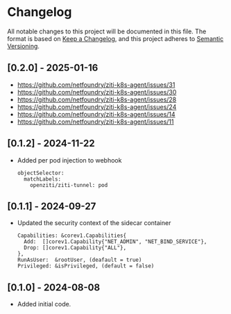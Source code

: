 # Changelog

All notable changes to this project will be documented in this file. The format is based on [Keep a Changelog](https://keepachangelog.com/en/1.0.0/), and this project adheres to [Semantic Versioning](https://semver.org/spec/v2.0.0.html).

## [0.2.0] - 2025-01-16

- https://github.com/netfoundry/ziti-k8s-agent/issues/31
- https://github.com/netfoundry/ziti-k8s-agent/issues/30
- https://github.com/netfoundry/ziti-k8s-agent/issues/28
- https://github.com/netfoundry/ziti-k8s-agent/issues/24
- https://github.com/netfoundry/ziti-k8s-agent/issues/14
- https://github.com/netfoundry/ziti-k8s-agent/issues/11

## [0.1.2] - 2024-11-22

- Added per pod injection to webhook

  ```shell
  objectSelector:
    matchLabels:
      openziti/ziti-tunnel: pod
  ```

## [0.1.1] - 2024-09-27

- Updated the security context of the sidecar container

  ```shell
  Capabilities: &corev1.Capabilities{
    Add:  []corev1.Capability{"NET_ADMIN", "NET_BIND_SERVICE"},
    Drop: []corev1.Capability{"ALL"},
  },
  RunAsUser:  &rootUser, (deafault = true)
  Privileged: &isPrivileged, (default = false)
  ```

## [0.1.0] - 2024-08-08

- Added initial code.
